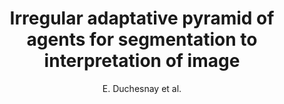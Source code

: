 ---
cat: gaia
subcat: signature
bestof: false
author: E. Duchesnay et al.
title: Irregular adaptative pyramid of agents for segmentation to interpretation of image
year: 2000
type: inproceedings
doi: 10.1109/ICSMC.2000.886246
booktitle: 2000 IEEE International Conference on Systems, Man, and Cybernetics
---